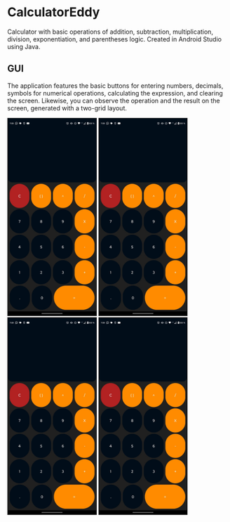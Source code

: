 # CalculatorEddy

Calculator with basic operations of addition, subtraction, multiplication, division, exponentiation, and parentheses logic. Created in Android Studio using Java.

## GUI

The application features the basic buttons for entering numbers, decimals, symbols for numerical operations, calculating the expression, and clearing the screen. Likewise, you can observe the operation and the result on the screen, generated with a two-grid layout.

<img src="README/App%20-%201.jpeg" alt="Imagen 1" width="40%" border="1">
<img src="README/App%20-%201.jpeg" alt="Imagen 1" width="40%" border="1">
<img src="README/App%20-%201.jpeg" alt="Imagen 1" width="40%" border="1">
<img src="README/App%20-%201.jpeg" alt="Imagen 1" width="40%" border="1">
